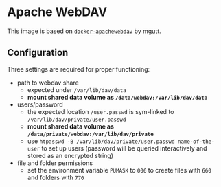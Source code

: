 # Apache WebDAV

This image is based on [`docker-apachewebdav`](https://github.com/mgutt/docker-apachewebdav) by mgutt.

## Configuration

Three settings are required for proper functioning:

* path to webdav share
  * expected under `/var/lib/dav/data`
  * **mount shared data volume as `/data/webdav:/var/lib/dav/data`**
* users/password
  * the expected location `/user.passwd` is sym-linked to `/var/lib/dav/private/user.passwd`
  * **mount shared data volume as `/data/private/webdav:/var/lib/dav/private`**
  * use `htpasswd -B /var/lib/dav/private/user.passwd name-of-the-user` to set up users (password will be queried interactively and stored as an encrypted string)
* file and folder permissions
  * set the environment variable `PUMASK` to `006` to create files with `660` and folders with `770`
